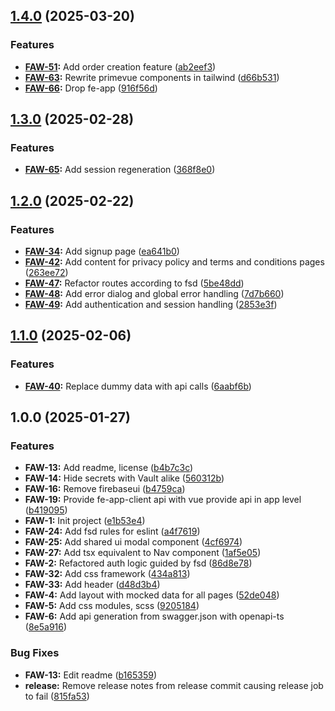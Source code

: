 ## [1.4.0](https://gitlab.com/imolater/fe-app-web/compare/v1.3.0...v1.4.0) (2025-03-20)

### Features

- **[FAW-51](https://imolater.atlassian.net/browse/FAW-51):** Add order creation feature ([ab2eef3](https://gitlab.com/imolater/fe-app-web/commit/ab2eef3c06b8edf247c8bc08181f2b9733086866))
- **[FAW-63](https://imolater.atlassian.net/browse/FAW-63):** Rewrite primevue components in tailwind ([d66b531](https://gitlab.com/imolater/fe-app-web/commit/d66b531b4d0685c358f55038b57a499326ed775e))
- **[FAW-66](https://imolater.atlassian.net/browse/FAW-66):** Drop fe-app ([916f56d](https://gitlab.com/imolater/fe-app-web/commit/916f56dd2f03e98565feaec99e45dcdbbdb4a7dd))

## [1.3.0](https://gitlab.com/imolater/fe-app-web/compare/v1.2.0...v1.3.0) (2025-02-28)

### Features

- **[FAW-65](https://imolater.atlassian.net/browse/FAW-65):** Add session regeneration ([368f8e0](https://gitlab.com/imolater/fe-app-web/commit/368f8e0c15259a8351d379ea952dac8e9157d871))

## [1.2.0](https://gitlab.com/imolater/fe-app-web/compare/v1.1.0...v1.2.0) (2025-02-22)

### Features

- **[FAW-34](https://imolater.atlassian.net/browse/FAW-34):** Add signup page ([ea641b0](https://gitlab.com/imolater/fe-app-web/commit/ea641b0f11df403b189513a8e728cc79e8c02b4b))
- **[FAW-42](https://imolater.atlassian.net/browse/FAW-42):** Add content for privacy policy and terms and conditions pages ([263ee72](https://gitlab.com/imolater/fe-app-web/commit/263ee72bdd7bc5a51547cd76e5e8cda5158b0f54))
- **[FAW-47](https://imolater.atlassian.net/browse/FAW-47):** Refactor routes according to fsd ([5be48dd](https://gitlab.com/imolater/fe-app-web/commit/5be48dd0e905aecbe1f98603624e4c364ab05c2d))
- **[FAW-48](https://imolater.atlassian.net/browse/FAW-48):** Add error dialog and global error handling ([7d7b660](https://gitlab.com/imolater/fe-app-web/commit/7d7b66074dcf8043d3d410c544c5802edab8e95d))
- **[FAW-49](https://imolater.atlassian.net/browse/FAW-49):** Add authentication and session handling ([2853e3f](https://gitlab.com/imolater/fe-app-web/commit/2853e3f76629480cb9a9391f566dbb3c246a5d3a))

## [1.1.0](https://gitlab.com/imolater/fe-app-web/compare/v1.0.0...v1.1.0) (2025-02-06)

### Features

- **[FAW-40](https://imolater.atlassian.net/browse/FAW-40):** Replace dummy data with api calls ([6aabf6b](https://gitlab.com/imolater/fe-app-web/commit/6aabf6b3fce9ac710b84c0ace8e3b9e5dc68d9a2))

## 1.0.0 (2025-01-27)

### Features

- **FAW-13:** Add readme, license ([b4b7c3c](https://gitlab.com/imolater/fe-app-web/commit/b4b7c3cbad76e0a551707ef38c703ae7d8309ae0))
- **FAW-14:** Hide secrets with Vault alike ([560312b](https://gitlab.com/imolater/fe-app-web/commit/560312b805fd9498ad81160e67c7e4b58031cbed))
- **FAW-16:** Remove firebaseui ([b4759ca](https://gitlab.com/imolater/fe-app-web/commit/b4759ca80d6ffab47bbc12aded6b077f99b542d4))
- **FAW-19:** Provide fe-app-client api with vue provide api in app level ([b419095](https://gitlab.com/imolater/fe-app-web/commit/b4190954d7329aa3eb4db63d15ec9791b5cca9d8))
- **FAW-1:** Init project ([e1b53e4](https://gitlab.com/imolater/fe-app-web/commit/e1b53e4594e49b8b2e92c8b731739566ea1a4cae))
- **FAW-24:** Add fsd rules for eslint ([a4f7619](https://gitlab.com/imolater/fe-app-web/commit/a4f7619657ece8095f3d9c51ea103d267e45cc1e))
- **FAW-25:** Add shared ui modal component ([4cf6974](https://gitlab.com/imolater/fe-app-web/commit/4cf6974a4723bcd90d7f5ca79407986255fb2612))
- **FAW-27:** Add tsx equivalent to Nav component ([1af5e05](https://gitlab.com/imolater/fe-app-web/commit/1af5e05795e31955b08bc3b1d8e52bc06986b5d7))
- **FAW-2:** Refactored auth logic guided by fsd ([86d8e78](https://gitlab.com/imolater/fe-app-web/commit/86d8e783633ce9e74067629a270913e8e260ff10))
- **FAW-32:** Add css framework ([434a813](https://gitlab.com/imolater/fe-app-web/commit/434a8135cf3c83c22c7fa7345fb292ba8b1d164c))
- **FAW-33:** Add header ([d48d3b4](https://gitlab.com/imolater/fe-app-web/commit/d48d3b44aa2ddc11aa5f7bfd9f8c198dc039c613))
- **FAW-4:** Add layout with mocked data for all pages ([52de048](https://gitlab.com/imolater/fe-app-web/commit/52de04879d4a07527b93191964061e243bdebac7))
- **FAW-5:** Add css modules, scss ([9205184](https://gitlab.com/imolater/fe-app-web/commit/9205184110cb2d0b9cecc0617c37a6b83f2d135b))
- **FAW-6:** Add api generation from swagger.json with openapi-ts ([8e5a916](https://gitlab.com/imolater/fe-app-web/commit/8e5a91661d47e1f758bd07fd39f1370a1a76f61b))

### Bug Fixes

- **FAW-13:** Edit readme ([b165359](https://gitlab.com/imolater/fe-app-web/commit/b16535991b80dbaa5df88ba630cf03cdf0417d49))
- **release:** Remove release notes from release commit causing release job to fail ([815fa53](https://gitlab.com/imolater/fe-app-web/commit/815fa53f717cb0094743c18e66df074de35ba5cb))

